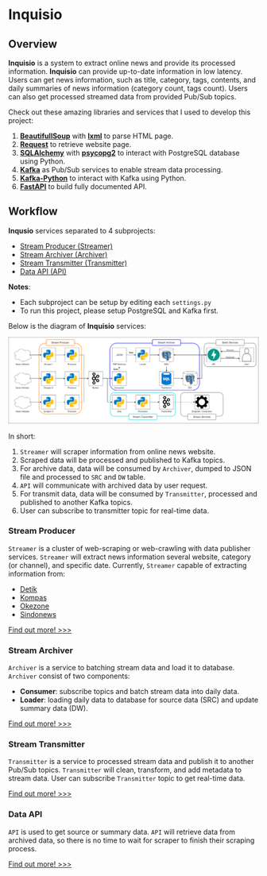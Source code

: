 # Inquisio

## Overview
**Inquisio** is a system to extract online news and provide its processed information. **Inquisio** can provide up-to-date information in low latency. Users can get news information, such as title, category, tags, contents, and daily summaries of news information (category count, tags count). Users can also get processed streamed data from provided Pub/Sub topics.

Check out these amazing libraries and services that I used to develop this project:
1. [**BeautifullSoup**](https://github.com/waylan/beautifulsoup) with [**lxml**](https://github.com/lxml/lxml) to parse HTML page.
2. [**Request**](https://github.com/pallets/click) to retrieve website page.
3. [**SQLAlchemy**](https://www.sqlalchemy.org/) with [**psycopg2**](https://pypi.org/project/psycopg2/) to interact with PostgreSQL database using Python.
4. [**Kafka**](https://kafka.apache.org/) as Pub/Sub services to enable stream data processing.
5. [**Kafka-Python**](https://github.com/dpkp/kafka-python) to interact with Kafka using Python.
6. [**FastAPI**](https://fastapi.tiangolo.com/) to build fully documented API.

## Workflow
**Inqusio** services separated to 4 subprojects:
- [Stream Producer (Streamer)](#stream-producer)
- [Stream Archiver (Archiver)](#stream-archiver)
- [Stream Transmitter (Transmitter)](#stream-transmitter)
- [Data API (API)](#data-api)

**Notes**:
- Each subproject can be setup by editing each `settings.py`
- To run this project, please setup PostgreSQL and Kafka first.

Below is the diagram of **Inquisio** services:

![Services Diagram](./docs/services-diagram.png)

In short:
1. `Streamer` will scraper information from online news website.
2. Scraped data will be processed and published to Kafka topics.
3. For archive data, data will be consumed by `Archiver`, dumped to JSON file and processed to `SRC` and `DW` table.
4. `API` will communicate with archived data by user request.
5. For transmit data, data will be consumed by `Transmitter`, processed and published to another Kafka topics.
6. User can subscribe to transmitter topic for real-time data.

### Stream Producer
`Streamer` is a cluster of web-scraping or web-crawling with data publisher services. `Streamer` will extract news information several website, category (or channel), and specific date. Currently, `Streamer` capable of extracting information from:
- [Detik](https://www.detik.com/)
- [Kompas](https://www.kompas.com/)
- [Okezone](https://www.okezone.com/)
- [Sindonews](https://www.sindonews.com/)

[Find out more! >>>](streamer/README.md)

### Stream Archiver
`Archiver` is a service to batching stream data and load it to database. `Archiver` consist of two components:
- **Consumer**: subscribe topics and batch stream data into daily data.
- **Loader**: loading daily data to database for source data (SRC) and update summary data (DW).

[Find out more! >>>](archiver/README.md)

### Stream Transmitter
`Transmitter` is a service to processed stream data and publish it to another Pub/Sub topics. `Transmitter` will clean, transform, and add metadata to stream data. User can subscribe `Transmitter` topic to get real-time data.

[Find out more! >>>](transmitter/README.md)

### Data API
`API` is used to get source or summary data. `API` will retrieve data from archived data, so there is no time to wait for scraper to finish their scraping process.

[Find out more! >>>](api/README.md)
